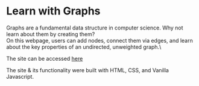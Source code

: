 # Learn with Graphs

Graphs are a fundamental data structure in computer science. Why not learn about them by creating them?\
On this webpage, users can add nodes, connect them via edges, and learn about the key properties of an undirected, unweighted graph.\

The site can be accessed [here](https://oliviabiz.github.io/graph)

The site & its functionality were built with HTML, CSS, and Vanilla Javascript.
